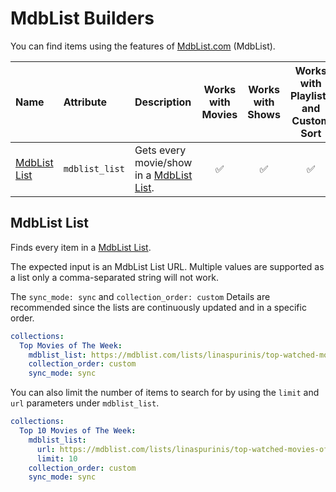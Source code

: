 # MdbList Builders

You can find items using the features of [MdbList.com](https://mdblist.com/) (MdbList).

| Name                          | Attribute      | Description                                                               | Works with Movies | Works with Shows | Works with Playlists and Custom Sort |
|:------------------------------|:---------------|:--------------------------------------------------------------------------|:-----------------:|:----------------:|:------------------------------------:|
| [MdbList List](#mdblist-list) | `mdblist_list` | Gets every movie/show in a [MdbList List](https://mdblist.com/toplists/). |      &#9989;      |     &#9989;      |               &#9989;                |

## MdbList List

Finds every item in a [MdbList List](https://mdblist.com/toplists/).

The expected input is an MdbList List URL. Multiple values are supported as a list only a comma-separated string will not work.

The `sync_mode: sync` and `collection_order: custom` Details are recommended since the lists are continuously updated and in a specific order.

```yaml
collections:
  Top Movies of The Week:
    mdblist_list: https://mdblist.com/lists/linaspurinis/top-watched-movies-of-the-week
    collection_order: custom
    sync_mode: sync
```
You can also limit the number of items to search for by using the `limit` and `url` parameters under `mdblist_list`.

```yaml
collections:
  Top 10 Movies of The Week:
    mdblist_list: 
      url: https://mdblist.com/lists/linaspurinis/top-watched-movies-of-the-week
      limit: 10
    collection_order: custom
    sync_mode: sync
```